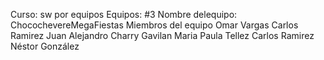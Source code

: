 ﻿Curso: sw por equipos
Equipos: #3
Nombre delequipo: ChocochevereMegaFiestas
Miembros del equipo
Omar Vargas
Carlos Ramirez
Juan Alejandro Charry Gavilan
Maria Paula Tellez
Carlos Ramirez
Néstor González


